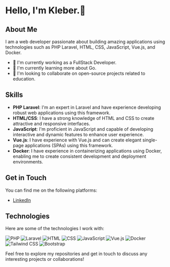 # Hello, I'm Kleber.👋

## About Me
I am a web developer passionate about building amazing applications using technologies such as PHP Laravel, HTML, CSS, JavaScript, Vue.js, and Docker.

- 🔭 I'm currently working as a FullStack Developer.
- 🌱 I'm currently learning more about Go.
- 👯 I'm looking to collaborate on open-source projects related to education.

## Skills
- **PHP Laravel**: I'm an expert in Laravel and have experience developing robust web applications using this framework.
- **HTML/CSS**: I have a strong knowledge of HTML and CSS to create attractive and responsive interfaces.
- **JavaScript**: I'm proficient in JavaScript and capable of developing interactive and dynamic features to enhance user experience.
- **Vue.js**: I have experience with Vue.js and can create elegant single-page applications (SPAs) using this framework.
- **Docker**: I have experience in containerizing applications using Docker, enabling me to create consistent development and deployment environments.

## Get in Touch
You can find me on the following platforms:

- [LinkedIn](https://www.linkedin.com/in/kleber-vasconcelos/)

## Technologies
Here are some of the technologies I work with:

![PHP](https://img.shields.io/badge/-PHP-777BB4?logo=php&logoColor=white&style=flat-square)
![Laravel](https://img.shields.io/badge/-Laravel-FF2D20?logo=laravel&logoColor=white&style=flat-square)
![HTML](https://img.shields.io/badge/-HTML5-E34F26?logo=html5&logoColor=white&style=flat-square)
![CSS](https://img.shields.io/badge/-CSS3-1572B6?logo=css3&logoColor=white&style=flat-square)
![JavaScript](https://img.shields.io/badge/-JavaScript-F7DF1E?logo=javascript&logoColor=black&style=flat-square)
![Vue.js](https://img.shields.io/badge/-Vue.js-4FC08D?logo=vue.js&logoColor=white&style=flat-square)
![Docker](https://img.shields.io/badge/-Docker-2496ED?logo=docker&logoColor=white&style=flat-square)
![Tailwind CSS](https://img.shields.io/badge/-Tailwind%20CSS-38B2AC?logo=tailwind-css&logoColor=white&style=flat-square)
![Bootstrap](https://img.shields.io/badge/-Bootstrap-563D7C?logo=bootstrap&logoColor=white&style=flat-square)

Feel free to explore my repositories and get in touch to discuss any interesting projects or collaborations!

